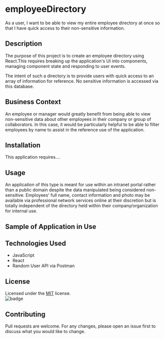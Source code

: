 # employeeDirectory

As a user, I want to be able to view my entire employee directory at once so that I have quick access to their non-sensitive information.

## Description

The purpose of this project is to create an employee directory using React.This requires breaking up the application's UI into components, managing component state and responding to user events.

The intent of such a directory is to provide users with quick access to an array of information for reference. No sensitive information is accessed via this database.

## Business Context

An employee or manager would greatly benefit from being able to view non-sensitive data about other employees in their company or group of collaborators. In this case, it would be particularly helpful to be able to filter employees by name to assist in the reference use of the application.

## Installation

This application requires....

## Usage

An application of this type is meant for use within an intranet portal rather than a public domain despite the data manipulated being considered non-sensitive. Employees' full name, contact information and photo may be available via professional network services online at their discretion but is totally independent of the directory held within their company/organization for internal use.

## Sample of Application in Use

## Technologies Used

- JavaScript
- React
- Random User API via Postman

## License

Licensed under the [MIT](https://choosealicense.com/licenses/mit/) license.<br>
![badge](https://img.shields.io/badge/license-mit-brightgreen)<br />

## Contributing

Pull requests are welcome. For any changes, please open an issue first to discuss what you would like to change.
